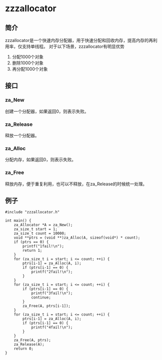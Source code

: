 # zzzallocator
## 简介
zzzallocator是一个快速内存分配器，用于快速分配和回收内存，提高内存的再利用率，仅支持单线程。
对于以下场景，zzzallocator有明显优势
1. 分配1000个对象
2. 删除1000个对象
3. 再分配1000个对象

## 接口
### za_New
创建一个分配器，如果返回0，则表示失败。

### za_Release
释放一个分配器。

### za_Alloc
分配内存，如果返回0，则表示失败。

### za_Free
释放内存，便于重复利用，也可以不释放，在za_Release的时候统一处理。

## 例子
```
#include "zzzallocator.h"

int main() {
    za_Allocator *A = za_New();
    za_size_t start = 1;
    za_size_t count = 10000;
    void **ptrs = (void **)za_Alloc(A, sizeof(void*) * count);
    if (ptrs == 0) {
        printf("1fail!\n");
        return 1;
    }
    for (za_size_t i = start; i <= count; ++i) {
        ptrs[i-1] = za_Alloc(A, i);
        if (ptrs[i-1] == 0) {
            printf("2fail!\n");
        }
    }
    for (za_size_t i = start; i <= count; ++i) {
        if (ptrs[i-1] == 0) {
            printf("3fail!\n");
            continue;
        }
        za_Free(A, ptrs[i-1]);
    }
    for (za_size_t i = start; i <= count; ++i) {
        ptrs[i-1] = za_Alloc(A, i);
        if (ptrs[i-1] == 0) {
            printf("4fail!\n");
        }
    }
    za_Free(A, ptrs);
    za_Release(A);
    return 0;
}
